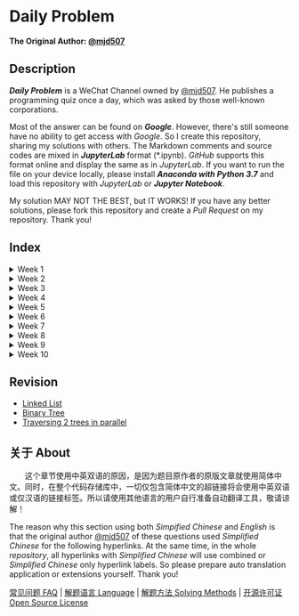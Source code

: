 # Daily Problem

**The Original Author: [@mjd507](https://github.com/mjd507)**

## Description

***Daily Problem*** is a WeChat Channel owned by [@mjd507](https://github.com/mjd507). He publishes a programming quiz once a day, which was asked by those well-known corporations.

Most of the answer can be found on ***Google***. However, there's still someone have no ability to get access with *Google*. So I create this repository, sharing my solutions with others. The Markdown comments and source codes are mixed in ***JupyterLab*** format (\*.ipynb). *GitHub* supports this format online and display the same as in *JupyterLab*. If you want to run the file on your device locally, please install ***Anaconda with Python 3.7*** and load this repository with *JupyterLab* or ***Jupyter Notebook***.

My solution MAY NOT THE BEST, but IT WORKS! If you have any better solutions, please fork this repository and create a *Pull Request* on my repository. Thank you!

## Index

<details>
  <summary>Week 1</summary>

- [Day 1: Linklist Add Up](Week1/1.ipynb)
- [Day 2: Longest Substring Without Repeating Characters](Week1/2.ipynb)
- [Day 3: Longest Palindromic Substring](Week1/3.ipynb)
- [Day 4: Validate Balanced Parentheses](Week1/4.ipynb)
- [Day 5: First and Last Indices of an Element in a Sorted Array](Week1/5.ipynb)
- [Day 6: Reverse a Linked List](Week1/6.ipynb)
- [Day 7: Sorting a list with 3 unique numbers](Week1/7.ipynb)

</details>
<details>
    <summary>Week 2</summary>

- [Day 8: Two-Sum](Week2/8.ipynb)
- [Day 9: Find the non-duplicate number](Week2/9.ipynb)
- [Day 10: Non-decreasing Array with Single Modification](Week2/10.ipynb)
- [Day 11: Floor and Ceiling of a Binary Search Tree](Week2/11.ipynb)
- [Day 12: Invert a Binary Tree](Week2/12.ipynb)
- [Day 13: Maximum In A Stack](Week2/13.ipynb)
- [Day 14: Number of Ways to Climb Stairs](Week2/13.ipynb)

</details>
<details>
  <summary>Week 3</summary>

- [Day 15: Find Pythagorean Triplets](Week3/15.ipynb)
- [Day 16: Edit Distance](Week3/16.ipynb)
- [Day 17: Create a Simple Calculator](Week3/17.ipynb)
- [Day 18: Longest Sequence with Two Unique Numbers](Week3/18.ipynb)
- [Day 19: Find Cycles in a Graph](Week3/19.ipynb)
- [Day 20: Word Search](Week3/20.ipynb)
- [Day 21: Minimum Size Subarray Sum](Week3/21.ipynb)

</details>
<details>
  <summary>Week 4</summary>

- [Day 22: Ways to Traverse a Grid](Week4/22.ipynb)
- [Day 23: Intersection of Linked Lists](Week4/23.ipynb)
- [Day 24: Falling Dominoes](Week4/24.ipynb)
- [Day 25: Remove Consecutive Nodes that Sum to 0](Week4/25.ipynb)
- [Day 26: Remove k-th Last Element From Linked List](Week4/26.ipynb)
- [Day 27: Witness of The Tall People](Week4/27.ipynb)
- [Day 28: Course Prerequisites](Week4/28.ipynb)

</details>
<details>
  <summary>Week 5</summary>

- [Day 29: Move Zeros](Week5/29.ipynb)
- [Day 30: Find the k-th Largest Element in a List](Week5/30.ipynb)
- [Day 31: Spiral Traversal of Grid](Week5/31.ipynb)
- [Day 32: Largest Product of 3 Elements](Week5/32.ipynb)
- [Day 33: Merge Overlapping Intervals](Week5/33.ipynb)
- [Day 34: Maximum Profit From Stocks](Week5/34.ipynb)
- [Day 35: Queue Using Two Stacks](Week5/35.ipynb)

</details>
<details>
    <summary>Week 6</summary>

- [Day 36: Contiguous Subarray with Maximum Sum](Week6/36.ipynb)
- [Day 37: Merge K Sorted Linked Lists](Week6/37.ipynb)
- [Day 38: Create a balanced binary search tree](Week6/38.ipynb)
- [Day 39: Trapping Rainwater](Week6/39.ipynb)
- [Day 40: Buddy Strings](Week6/40.ipynb)
- [Day 41: Deepest Node in a Binary Tree](Week6/41.ipynb)
- [Day 42: Look and Say Sequence](Week6/42.ipynb)

</details>
<details>
    <summary>Week 7</summary>

- [Day 43: First Missing Positive Integer](Week7/43.ipynb)
- [Day 44: Validate Binary Search Tree](Week7/44.ipynb)
- [Day 45: Get all Values at a Certain Height in a Binary Tree](Week7/45.ipynb)
- [Day 46: Longest Substring With K Distinct Characters](Week7/46.ipynb)
- [Day 47: Count Number of Unival Subtrees](Week7/47.ipynb)
- [Day 48: Reconstrunct Binary Tree from Preorder and Inorder Traversals](Week7/48.ipynb)
- [Day 49: Sort Colors](Week7/49.ipynb)

</details>
<details>
    <summary>Week 8</summary>

- [Day 50: Word Ordering in a Different Alphabetical Order](Week8/50.ipynb)
- [Day 51: 3 Sum](Week8/51.ipynb)
- [Day 52: Largest BST in a Binary Tree](Week8/52.ipynb)
- [Day 53: Find the Number of Islands](Week8/53.ipynb)
- [Day 54: Minimum Removals for Valid Parenthesis](Week8/54.ipynb)
- [Day 55: Group Words that are Anagrams](Week8/55.ipynb)
- [Day 56: Running Median](Week8/56.ipynb)

</details>
<details>
    <summary>Week 9</summary>

- [Day 57: Room scheduling](Week9/57.ipynb)
- [Day 58: Reverse Words in a String](Week9/58.ipynb)
- [Day 59: Merge List Of Number Into Ranges](Week9/59.ipynb)
- [Day 60: Product of Array Except Self](Week9/60.ipynb)
- [Day 61: Given two arrays, write a function to compute their intersection](Week9/61.ipynb)
- [Day 62: Longest Increasing Subsequence](Week9/62.ipynb)
- [Day 63: Angles of a Clock](Week9/63.ipynb)

</details>
<details>
    <summary>Week 10</summary>

- [Day 64: Arithmetic Binary Tree](Week10/64.ipynb)
- [Day 65: Tree Serialization](Week10/65.ipynb)
- [Day 66: Distribute Bonuses](Week10/66.ipynb)
- [Day 67: Min Range Needed to Sort](Week10/67.ipynb)

</details>

## Revision

- [Linked List](Revision/Linked_List.ipynb)
- [Binary Tree](Revision/Binary_Tree.ipynb)
- [Traversing 2 trees in parallel](Revision/Parallel_Tree.ipynb)

## 关于 About

&emsp;&emsp;这个章节使用中英双语的原因，是因为题目原作者的原版文章就使用简体中文。同时，在整个代码存储库中，一切仅包含简体中文的超链接将会使用中英双语或仅汉语的链接标签。所以请使用其他语言的用户自行准备自动翻译工具，敬请谅解！

The reason why this section using both *Simpified Chinese* and *English* is that the original author [@mjd507](https://github.com/mjd507) of these questions used *Simplified Chinese* for the following hyperlinks. At the same time, in the whole *repository*, all hyperlinks with *Simplified Chinese* will use combined or *Simplified Chinese* only hyperlink labels. So please prepare auto translation application or extensions yourself. Thank you!

[常见问题 FAQ] | [解题语言 Language] | [解题方法 Solving Methods] | [开源许可证 Open Source License]

[常见问题 FAQ]: https://mp.weixin.qq.com/s/KsNh1Jfq4mPj0fb5DSALDQ
[解题语言 Language]: https://mp.weixin.qq.com/s/ksk35cKlvXZ6WNLsxOCHQA
[解题方法 Solving Methods]: https://mp.weixin.qq.com/s/DG2BheIKIn-ec6cCdEyHRg
[开源许可证 Open Source License]: https://choosealicense.com/licenses/mit/
